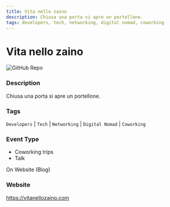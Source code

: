 ```yaml
---
title: Vita nello zaino
description: Chiusa una porta si apre un portellone.
tags: developers, tech, networking, digital nomad, coworking
---
```

        

# Vita nello zaino

![GitHub Repo](https://img.shields.io/static/v1?label=category&message=communities&color=green)

### Description

Chiusa una porta si apre un portellone.

### Tags

`Developers` | `Tech` | `Networking` | `Digital Nomad` | `Coworking`

### Event Type

- Coworking trips
- Talk

On Website (Blog)

### Website

https://vitanellozaino.com